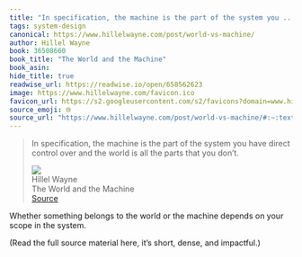 ```yaml
---
title: "In specification, the machine is the part of the system you ..."
tags: system-design
canonical: https://www.hillelwayne.com/post/world-vs-machine/
author: Hillel Wayne
book: 36508660
book_title: "The World and the Machine"
book_asin: 
hide_title: true
readwise_url: https://readwise.io/open/658562623
image: https://www.hillelwayne.com/favicon.ico
favicon_url: https://s2.googleusercontent.com/s2/favicons?domain=www.hillelwayne.com
source_emoji: 🌐
source_url: "https://www.hillelwayne.com/post/world-vs-machine/#:~:text=In%20specification%2C%20the,that%20you%20don%E2%80%99t."
---
```


> In specification, the machine is the part of the system you have direct control over and the world is all the parts that you don’t.
> <div class="quoteback-footer"><div class="quoteback-avatar"><img class="mini-favicon" src="https://s2.googleusercontent.com/s2/favicons?domain=www.hillelwayne.com"></div><div class="quoteback-metadata"><div class="metadata-inner"><span style="display:none">FROM:</span><div aria-label="Hillel Wayne" class="quoteback-author"> Hillel Wayne</div><div aria-label="The World and the Machine" class="quoteback-title"> The World and the Machine</div></div></div><div class="quoteback-backlink"><a target="_blank" aria-label="go to the full text of this quotation" rel="noopener" href="https://www.hillelwayne.com/post/world-vs-machine/#:~:text=In%20specification%2C%20the,that%20you%20don%E2%80%99t." class="quoteback-arrow"> Source</a></div></div>

Whether something belongs to the world or the machine depends on your scope in the system.

(Read the full source material here, it’s short, dense, and impactful.)